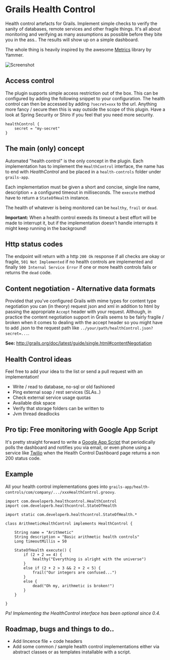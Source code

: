 Grails Health Control
=====================

Health control artefacts for Grails. Implement simple checks to verify the sanity of databases, remote services and other fragile things. It's all about monitoring and verifying as many assumptions as possible before they bite you in the ass.. The results will show up on a simple dashboard.

The whole thing is heavily inspired by the awesome [Metrics](http://metrics.codahale.com/) library by Yammer. 

![Screenshot](https://github.com/kimble/grails-health-control/raw/master/docs/screenshots/dashboard.png)


Access control 
--------------

The plugin supports simple access restriction out of the box. This can be configured by adding the following snippet to your configuration. The health control can then be accessed by adding `?secret=xxx` to the url. Anything more fancy / secure then this is way outside the scope of this plugin. Have a look at Spring Security or Shiro if you feel that you need more security. 

    healthControl {
        secret = "my-secret"
    }


The main (only) concept
-----------------------

Automated "health control" is the only concept in the plugin. Each implementation has to implement the `HealthControl` interface, the name has to end with _HealthControl_ and be placed in a `health-controls` folder under `grails-app`.

Each implementation must be given a short and concise, single line name, description + a configured timeout in milliseconds. The `execute` method have to return a `StateOfHealth` instance.

The health of whatever is being monitored can be `healthy`, `frail` or `dead`.

**Important:** When a health control exeeds its timeout a best effort will be made to interrupt it, but if the implementation doesn't handle interrupts it might keep running in the background!


Http status codes
-----------------

The endpoint will return with a http `200 Ok` response if all checks are okay or fragile, `501 Not Implemented` if no health controls are implemented and finally `500 Internal Service Error` if one or more health controls fails or returns the `dead` code.


Content negotiation - Alternative data formats
----------------------------------------------

Provided that you've configured Grails with mime types for content type negotiation you can (in theory) request json and xml in addition to html by passing the appropriate `Accept` header with your request. Although, in practice the content negotiation support in Grails seems to be fairly fragile / broken when it comes to dealing with the accept header so you might have to add .json to the request path like `../your/path/healthControl.json?secret=...`.

**See:** http://grails.org/doc/latest/guide/single.html#contentNegotiation


Health Control ideas
--------------------

Feel free to add your idea to the list or send a pull request with an implementation!

* Write / read to database, no-sql or old fashioned
* Ping external soap / rest services (SLAs..)
* Check external service usage quotas
* Available disk space
* Verify that storage folders can be written to
* Jvm thread deadlocks


**Pro tip:** Free monitoring with Google App Script
------------------------------------------------

It's pretty straight forward to write a [Google App Script](https://developers.google.com/apps-script/) that periodically polls the dashboard and notifies you via email, or even phone using a service like [Twilio](http://www.twilio.com/) when the Health Control Dashboard page returns a non 200 status code.


Example
-------

All your health control implementations goes into `grails-app/health-controls/com/company/.../xxxHealthControl.groovy`.

    import com.developerb.healthcontrol.HealthControl
    import com.developerb.healthcontrol.StateOfHealth

    import static com.developerb.healthcontrol.StateOfHealth.*

    class ArithmeticHealthControl implements HealthControl {

        String name = "Arithmetic"
        String description = "Basic arithmetic health controls"
        Long timeoutMillis = 50

        StateOfHealth execute() {
            if (2 + 2 == 4) {
                healthy("Everything is alright with the universe")
            }
            else if (2 + 2 > 3 && 2 + 2 < 5) {
                frail("Our integers are confused...")
            }
            else {
                dead("Oh my, arithmetic is broken!")
            }
        }

    }


*Ps! Implementing the HealthControl interface has been optional since 0.4.*


Roadmap, bugs and things to do..
--------------------------------

* Add lincence file + code headers
* Add some common / sample health control implementations either via abstract classes or as templates installable with a script.
